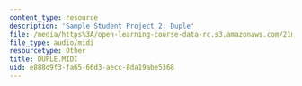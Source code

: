 ```yaml
---
content_type: resource
description: 'Sample Student Project 2: Duple'
file: /media/https%3A/open-learning-course-data-rc.s3.amazonaws.com/21m-113-developing-musical-structures-fall-2002/e888d9f3fa6566d3aecc8da19abe5368_DUPLE.MIDI
file_type: audio/midi
resourcetype: Other
title: DUPLE.MIDI
uid: e888d9f3-fa65-66d3-aecc-8da19abe5368
---
```

